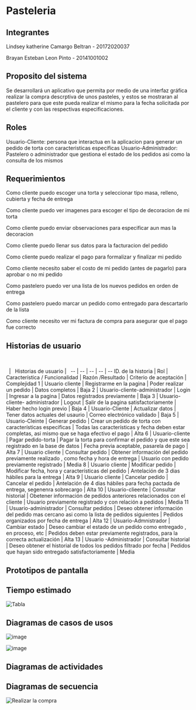 # Pasteleria


## Integrantes 

Lindsey katherine Camargo Beltran - 20172020037

Brayan Esteban Leon Pinto - 20141001002

## Proposito del sistema

Se desarrollará un aplicativo que permita por medio de una interfaz gráfica realizar la compra descrptiva de unos pasteles, y estos se mostraran al pastelero para que este pueda realizar el mismo para la fecha solicitada por el cliente y con las respectivas especificaciones.

## Roles
Usuario-Cliente: persona  que interactua en la aplicacion para generar un pedido de torta con caracteristicas especificas
Usuario-Administrador: Pastelero o administrador que gestiona el estado de los pedidos asi como la consulta de los mismos

## Requerimientos

Como cliente puedo escoger una torta y seleccionar tipo masa, relleno, cubierta y fecha de entrega

Como cliente puedo ver imagenes para escoger el tipo de decoracion de mi torta

Como cliente puedo enviar observaciones para especificar aun mas la decoracion

Como cliente puedo llenar sus datos para la facturacion del pedido

Como cliente puedo realizar el pago para formalizar y finalizar mi pedido

Como cliente necesito saber el costo de mi pedido (antes de pagarlo) para aprobar o no mi pedido

Como pastelero puedo ver una lista de los nuevos pedidos en orden de entrega

Como pastelero puedo marcar un pedido como entregado para descartarlo de la lista

Como cliente necesito ver mi factura de compra para asegurar que el pago fue correcto

## Historias de usuario
  

  |   Historias de usuario  |  
-- | -- | -- | -- | --
ID. de la historia | Rol | Característica / Funcionalidad | Razón /Resultado | Criterio de aceptación | Complejidad
1 | Usuario   cliente | Registrarme   en la pagina | Poder   realizar un pedido | Datos   completos | Baja
2 | Usuario-cliente-administrador | Login | Ingresar a la pagina | Datos registrados previamente | Baja
3 | Usuario-cliente- administrador | Logout | Salir de la pagina   satisfactoriamente | Haber hecho login previo | Baja
4 | Usuario-Cliente | Actualizar datos | Tener datos actuales del usaurio | Correo electrónico validado | Baja
5 | Usuario-Cleinte | Generar pedido | Crear un pedido de torta con características   especificas | Todas las características y   fecha deben estar completas, asi mismo que se haga efectivo el pago | Alta
6 | Usuario-cliente | Pagar pedido-torta | Pagar la torta para confirmar el pedido y que   este sea registrado en la base de datos | Fecha previa aceptable, pasarela de pago | Alta
7 | Usuario cliente | Consultar pedido | Obtener información del pedido   previamente realizado , como fecha y hora de entrega | Usuario con pedido previamente   registrado | Media
8 | Usuario cliente | Modificar pedido | Modificar fecha, hora y características del pedido | Antelación de 3 dias hábiles para la entrega | Alta
9 | Usuario cliente | Cancelar pedido | Cancelar el pedido | Antelación de 4 dias hábiles para   fecha pactada de entrega, segenenra sobrecargo | Alta
10 | Usuario-clieente | Consultar historial | Obetener información de pedidos anteriores   relacionados con el cliente | Usuario previamente registrado y con relación a   pedidos | Media
11 | Usuario-administrador | Consultar pedidos | Deseo obtener información del   pedido mas cercano asi como la lista de pedidos siguientes | Pedidos organizados por fecha   de entrega | Alta
12 | Usuario-Admnistrador | Cambiar estado | Deseo cambiar el estado de un pedido como entregado   , en proceso, etc | Pedidos deben estar previamente registrados, para   la correcta actualización | Alta
13 | Usuario -Administrador | Consultar historial | Deseo obtener el historial de   todos los pedidos filtrado por fecha | Pedidos que hayan sido   entregado satisfactoriamente | Media

## Prototipos de pantalla 

## Tiempo estimado 
![Tabla](https://user-images.githubusercontent.com/54810276/95878667-187cdd80-0d3b-11eb-8fa2-524b0d21198b.PNG)

## Diagramas de casos de usos
![image](https://user-images.githubusercontent.com/54810276/108355928-702fc780-71b9-11eb-8e0d-59b6059a3469.png)

![image](https://user-images.githubusercontent.com/54810276/108355431-cf410c80-71b8-11eb-81de-dec7fce963b4.png)

## Diagramas de actividades 


## Diagramas de secuencia 

![Realizar la compra](https://user-images.githubusercontent.com/54810355/108276641-2063e880-7146-11eb-9c4a-5d7a92890739.jpg)
